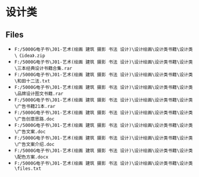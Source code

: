 # 设计类

## Files

- `F:/5000G电子书\J01-艺术(绘画 建筑 摄影 书法 设计)\设计绘画\设计类书籍\设计类\《idea》.zip`
- `F:/5000G电子书\J01-艺术(绘画 建筑 摄影 书法 设计)\设计绘画\设计类书籍\设计类\三本经典设计书籍合集.rar`
- `F:/5000G电子书\J01-艺术(绘画 建筑 摄影 书法 设计)\设计绘画\设计类书籍\设计类\和田十二法.txt`
- `F:/5000G电子书\J01-艺术(绘画 建筑 摄影 书法 设计)\设计绘画\设计类书籍\设计类\品牌设计图文书籍.rar`
- `F:/5000G电子书\J01-艺术(绘画 建筑 摄影 书法 设计)\设计绘画\设计类书籍\设计类\广告书籍21本.rar`
- `F:/5000G电子书\J01-艺术(绘画 建筑 摄影 书法 设计)\设计绘画\设计类书籍\设计类\广告创意思路.doc`
- `F:/5000G电子书\J01-艺术(绘画 建筑 摄影 书法 设计)\设计绘画\设计类书籍\设计类\广告文案.doc`
- `F:/5000G电子书\J01-艺术(绘画 建筑 摄影 书法 设计)\设计绘画\设计类书籍\设计类\广告文案介绍.doc`
- `F:/5000G电子书\J01-艺术(绘画 建筑 摄影 书法 设计)\设计绘画\设计类书籍\设计类\配色方案.docx`
- `F:/5000G电子书\J01-艺术(绘画 建筑 摄影 书法 设计)\设计绘画\设计类书籍\设计类\files.txt`
